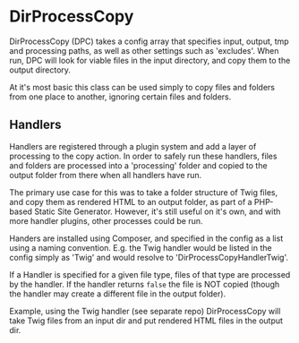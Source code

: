 DirProcessCopy
==============

DirProcessCopy (DPC) takes a config array that specifies input, output, tmp and processing paths, as well as other settings such as 'excludes'.
When run, DPC will look for viable files in the input directory, and copy them to the output directory.

At it's most basic this class can be used simply to copy files and folders from one place to another, ignoring certain files and folders.

Handlers
--------

Handlers are registered through a plugin system and add a layer of processing to the copy action.
In order to safely run these handlers, files and folders are processed into a 'processing' folder and copied to the output folder from there when all handlers have run.

The primary use case for this was to take a folder structure of Twig files, and copy them as rendered HTML to an output folder, as part of a PHP-based Static Site Generator.
However, it's still useful on it's own, and with more handler plugins, other processes could be run.

Handers are installed using Composer, and specified in the config as a list using a naming convention. E.g. the Twig handler would be listed in the config simply as 'Twig' and would resolve to 'DirProcessCopyHandlerTwig'.

If a Handler is specified for a given file type, files of that type are processed by the handler.
If the handler returns `false` the file is NOT copied (though the handler may create a different file in the output folder).

Example, using the Twig handler (see separate repo) DirProcessCopy will take Twig files from an input dir and put rendered HTML files in the output dir.